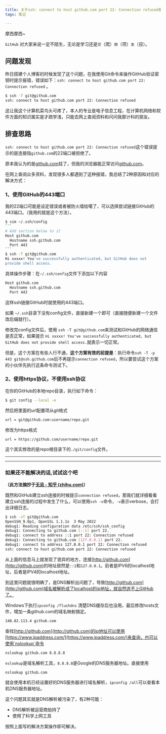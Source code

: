 ```yaml
---
title: 关于ssh: connect to host github.com port 22: Connection refused报错的处理
tags: 笔记

---
```




摩西摩西~

`GitHub` 对大家来说一定不陌生，无论是学习还是`交`（爬）`朋`（项）`友`（目）。

## 问题发现

昨日搭建个人博客的时候发现了这个问题，在我使用Git命令来操作GitHub验证密钥时提示报错，错误如下：`ssh: connect to host github.com port 22: Connection refused` 。

```bash
$ ssh -T git@github.com
ssh: connect to host github.com port 22: Connection refused
```

这让我这个计算机菜鸟头可疼了，本人的专业是电子信息工程，在计算机网络和软件方面的知识属实是才疏学浅，只能去网上查阅资料和问问我那计科的朋友。

## 排查思路

`ssh: connect to host github.com port 22: Connection refused`这个错误提示的是连接指`github.com`的22端口被拒绝了。

原本我认为的是<u>github.com</u>挂了，但我的浏览器能正常访问<u>github.com</u>。

在网上查阅众多资料，发现很多人都遇到了这种报错，我总结了2种原因和对应的解决方式：

### 1、使用GitHub的443端口

我的22端口可能是设定错误或者被防火墙给噶了，可以选择尝试链接GitHub的443端口。（我用的就是这个方法）。

~~~bash
$ vim ~/.ssh/config
```
# Add section below to it
Host github.com
  Hostname ssh.github.com
  Port 443
```
$ ssh -T git@github.com
Hi xxxxx! You've successfully authenticated, but GitHub does not
provide shell access.
~~~

具体操作步骤：在`~/.ssh/config`文件下添加以下内容

```bash
Host github.com
  Hostname ssh.github.com
  Port 443
```

这样ssh链接GitHub时就使用的443端口。

如果 `~/.ssh`目录下没有config文件，直接新建一个即可（直接随便新建一个文件改后缀就行）。

修改完config文件后，使用 `ssh -T git@github.com`来测试和GitHub的网络通信是否正常，如果提示 `Hi xxxxx! You've successfully authenticated, but GitHub does not provide shell access.`就表示一切正常。

但是，这个方案在有些人行不通，**这个方案有效的前提是**：执行命令`ssh -T -p 443 git@ssh.github.com`后不再提示`connection refused`，所以要尝试这个方案的小伙伴先执行这条命令测试下。

### 2、使用https协议，不使用ssh协议

在你的GitHub的本地repo目录，执行如下命令：

```bash
$ git config --local -e
```

然后把里面的url配置项从git格式

```bash
url = git@github.com:username/repo.git
```

修改为https格式

```bash
url = https://github.com/username/repo.git
```

这个其实修改的是repo根目录下的`./git/config`文件。

----

---

### 如果还不能解决的话,试试这个吧

**（此方法摘抄于[无忌 - 知乎 (zhihu.com)](https://www.zhihu.com/people/thucuhkwuji)）**

既然和GitHub建立ssh连接的时候提示`connection refused`，那我们就详细看看建立ssh连接的过程中发生了什么，可以使用`ssh -v`命令，`-v`表示verbose，会打出详细日志。

```bash
$ ssh -vT git@github.com
OpenSSH_9.0p1, OpenSSL 1.1.1o  3 May 2022
debug1: Reading configuration data /etc/ssh/ssh_config
debug1: Connecting to github.com [::1] port 22.
debug1: connect to address ::1 port 22: Connection refused
debug1: Connecting to github.com [127.0.0.1] port 22.
debug1: connect to address 127.0.0.1 port 22: Connection refused
ssh: connect to host github.com port 22: Connection refused
```

从上面的信息马上就发现了诡异的地方，连接<u>[http://github.com](http://github.com)</u>的地址居然是`::1`和`127.0.0.1`。前者是IPV6的localhost地址，后者是IPV4的localhost地址。

到这里问题就很明确了，是DNS解析出问题了，导致[http://github.com](http://github.com)域名被解析成了localhost的ip地址，就自然连不上GitHub了。

Windows下执行`ipconfig /flushdns` 清楚DNS缓存后也没用，最后修改hosts文件，增加一条github.com的域名映射搞定。

```bash
140.82.113.4 github.com
```

查找[http://github.com](http://github.com)的ip地址可以使用[https://www.ipaddress.com/](https://www.ipaddress.com/)来查询，也可以使用`nslookup`命令

```bash
nslookup github.com 8.8.8.8
```

`nslookup`是域名解析工具，`8.8.8.8`是Google的DNS服务器地址。直接使用

```bash
nslookup github.com
```

就会使用本机已经设置好的DNS服务器进行域名解析，`ipconfig /all`可以查看本机DNS服务器地址。

这个问题其实就是DNS解析被污染了，有2种可能：

- DNS解析被运营商劫持了
- 使用了科学上网工具

按照上面写的解决方案操作即可解决。